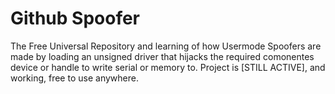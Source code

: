 # Github Spoofer


The Free Universal Repository and learning of how Usermode Spoofers are made by loading an unsigned driver that hijacks the required comonentes device or handle to write serial or memory to.
Project is [STILL ACTIVE], and working, free to use anywhere.
